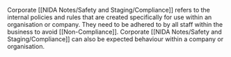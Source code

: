 Corporate [[NIDA Notes/Safety and Staging/Compliance]] refers to the internal policies and rules that are created specifically for use within an organisation or company. They need to be adhered to by all staff within the business to avoid [[Non-Compliance]]. Corporate [[NIDA Notes/Safety and Staging/Compliance]] can also be expected behaviour within a company or organisation. 